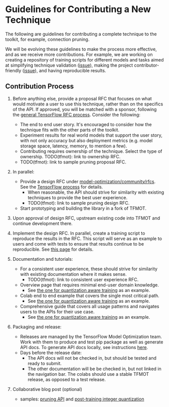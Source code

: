 # Guidelines for Contributing a New Technique

The following are guidelines for contributing a complete technique to the
toolkit, for example, connection pruning.

We will be evolving these guidelines to make the process more effective, and
as we receive more contributions. For example, we are working on creating a
repository of training scripts for
different models and tasks aimed at simplifying technique validation
([issue](https://github.com/tensorflow/model-optimization/issues/133)),
making the project contributor-friendly
([issue](https://github.com/tensorflow/model-optimization/issues/131)), and
having reproducible results.


## Contribution Process

1. Before anything else, provide a proposal RFC that focuses on what would motivate a user
   to use this technique, rather than on the specifics of the API. If approved,
   you will be matched with a sponsor, following the
   [general TensorFlow RFC process](https://github.com/tensorflow/community/blob/master/governance/TF-RFCs.md).
   Consider the following:
   * The end to end user story. It's encouraged to consider how the technique fits with the other parts of the toolkit.
   * Experiment results for real world models that support the user story, with not only accuracy but also deployment metrics
     (e.g. model storage space, latency, memory, to mention a few).
   * Contributing requires ownership of the technique. Select the type of
     ownership. TODO(tfmot): link to ownership RFC.
   * TODO(tfmot): link to sample pruning proposal RFC.

2. In parallel:
   * Provide a design RFC under [model-optimization/community/rfcs](https://github.com/tensorflow/model-optimization/blob/master/community/rfcs). See the [TensorFlow process](https://github.com/tensorflow/community/blob/master/governance/TF-RFCs.md) for details.
     * When reasonable, the API should strive for similarity with existing techniques to provide the
       best user experience.
     * TODO(tfmot): link to sample pruning design RFC.
   * Start prototyping and building the library in a fork of TFMOT.

3. Upon approval of design RFC, upstream existing code into TFMOT
   and continue development there.

4. Implement the design RFC. In parallel, create a training script
   to reproduce the results in the RFC. This script
   will serve as an example to users and come with tests to ensure that
   results continue to be reproducible. See [this page](OFFICIAL_MODELS.md) for details.

5. Documentation and tutorials:
   * For a consistent user experience, these should strive for similarity with existing
     documentation where it makes sense.
     * TODO(tfmot): link to consistent user experience RFC.
   * Overview page that requires minimal end-user domain knowledge.
     * See [the one for quantization aware training](https://www.tensorflow.org/model_optimization/guide/quantization/training) as an example.
   * Colab end to end example that covers the single most critical path.
     * See [the one for quantization aware training](https://www.tensorflow.org/model_optimization/guide/quantization/training_example) as an example.
   * Comprehensive guide that covers all usage patterns and navigates users
     to the APIs for their use case.
     * See [the one for quantization aware training](https://www.tensorflow.org/model_optimization/guide/quantization/training_comprehensive_guide) as an example.

6. Packaging and release:
   * Releases are managed by the TensorFlow Model Optimization team. Work with
     them to produce and test pip package as well as generate API docs. To
     generate API docs locally, see instructions [here](https://github.com/tensorflow/model-optimization/blob/master/build_docs.py).
   * Days before the release date:
     * The API docs will not be checked in, but should be tested and
       ready to submit.
     * The other documentation will be be checked in, but not linked in the
       navigation bar. The colabs should use a stable TFMOT release, as opposed to
       a test release.

7. Collaborative blog post (optional)
   * samples: [pruning
     API](https://medium.com/tensorflow/tensorflow-model-optimization-toolkit-pruning-api-42cac9157a6a)
     and [post-training integer quantization](https://medium.com/tensorflow/tensorflow-model-optimization-toolkit-post-training-integer-quantization-b4964a1ea9ba)

